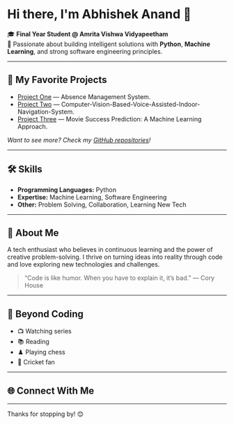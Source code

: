 # Hi there, I'm Abhishek Anand 👋

🎓 **Final Year Student @ Amrita Vishwa Vidyapeetham**  
🔭 Passionate about building intelligent solutions with **Python**, **Machine Learning**, and strong software engineering principles.

---

## 🚀 My Favorite Projects

- [Project One](https://github.com/anaswara11/attendance-management-system-angular) — Absence Management System.
- [Project Two](https://github.com/abhishekanand0811/Computer-Vision-Based-Voice-Assisted-Indoor-Navigation-System) — Computer-Vision-Based-Voice-Assisted-Indoor-Navigation-System.
- [Project Three](https://github.com/abhishekanand0811/-Movie-Success-Prediction-A-Machine-Learning-Approach) — Movie Success Prediction: A Machine Learning Approach.

*Want to see more? Check my [GitHub repositories](https://github.com/abhishekanand0811?tab=repositories)!*

---

## 🛠️ Skills

- **Programming Languages:** Python  
- **Expertise:** Machine Learning, Software Engineering  
- **Other:** Problem Solving, Collaboration, Learning New Tech

---

## 📝 About Me

A tech enthusiast who believes in continuous learning and the power of creative problem-solving. I thrive on turning ideas into reality through code and love exploring new technologies and challenges.

> “Code is like humor. When you have to explain it, it’s bad.” — Cory House

---

## 🎯 Beyond Coding

- 📺 Watching series
- 📚 Reading
- ♟️ Playing chess
- 🏏 Cricket fan

---

## 🌐 Connect With Me

<!-- Add your social links here when ready! -->
<!--
- [LinkedIn](#)
- [Twitter/X](#)
- [Portfolio](#)
-->

---

Thanks for stopping by! 😊
